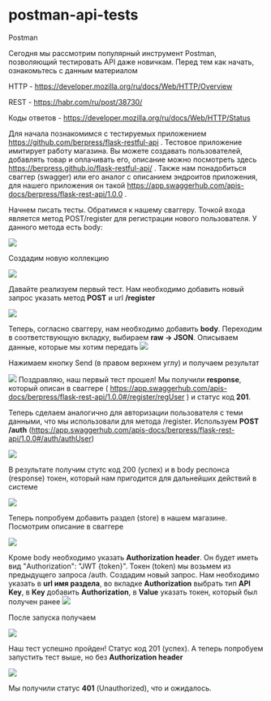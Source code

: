 # postman-api-tests
Postman 

Сегодня мы рассмотрим популярный инструмент Postman, позволяющий тестировать API даже новичкам.
Перед тем как начать, ознакомьтесь с данным материалом

HTTP - https://developer.mozilla.org/ru/docs/Web/HTTP/Overview

REST - https://habr.com/ru/post/38730/

Коды ответов - https://developer.mozilla.org/ru/docs/Web/HTTP/Status

Для начала познакомимся с тестируемых приложением https://github.com/berpress/flask-restful-api . Тестовое приложение имитирует работу магазина. Вы можете создавать пользователей, добавлять товар и оплачивать его, описание можно посмотреть здесь 
https://berpress.github.io/flask-restful-api/ . Также нам понадобиться сваггер (swagger) или его аналог с описанием эндроитов приложения, для нашего приложения он такой https://app.swaggerhub.com/apis-docs/berpress/flask-rest-api/1.0.0 .

Начнем писать тесты. Обратимся к нашему сваггеру. Точкой входа является метод POST/register для регистрации нового пользователя. У данного метода есть body:

![](images/1.png)

Создадим новую коллекцию

![](images/2.png)

Давайте реализуем первый тест. Нам необходимо добавить новый запрос указать метод **POST** и url **/register**

![](images/3.png)


Теперь, согласно сваггеру, нам необходимо добавить **body**. Переходим в соответствующую вкладку, выбираем **raw -> JSON**. Описываем данные, которые мы хотим передать 
![](images/4.png)

Нажимаем кнопку Send (в правом верхнем углу) и получаем результат

![](images/5.png)
Поздравляю, наш первый тест прошел! Мы получили **response**, который описан в сваггере ( https://app.swaggerhub.com/apis-docs/berpress/flask-rest-api/1.0.0#/register/regUser ) и статус код **201**. 

Теперь сделаем аналогично для авторизации пользователя с теми данными, что мы использовали для метода /register. 
Используем **POST /auth** (https://app.swaggerhub.com/apis-docs/berpress/flask-rest-api/1.0.0#/auth/authUser)

![](images/7.png)

В результате получим стутс код 200 (успех) и в body респонса (response) токен, который нам пригодится для дальнейших действий в системе

![](images/8.png)

Теперь попробуем добавить раздел (store) в нашем магазине. Посмотрим описание в сваггере

![](images/9.png)

Кроме body необходимо указать **Authorization header**. Он будет иметь вид "Authorization": "JWT {token}". Токен (token) 
мы возьмем из предыдущего запроса /auth. Создадим новый запрос. Нам необходимо указать в **url имя раздела**, во вкладке **Authorization**
 выбрать тип **API Key**, в **Key** добавить **Authorization**, в **Value** указать токен, который был получен ранее 
![](images/10.png)

После запуска получаем 

![](images/11.png)

Наш тест успешно пройден! Статус код 201 (успех). 
А теперь попробуем запустить тест выше, но без **Authorization header**

![](images/12.png)

Мы получили статус **401** (Unauthorized), что и ожидалось.

